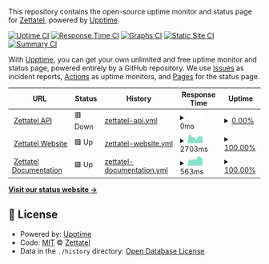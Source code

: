 This repository contains the open-source uptime monitor and status page for [Zettatel](https://zettatel.com), powered by [Upptime](https://github.com/upptime/upptime).

<!--end: description-->

[![Uptime CI](https://github.com/zettatel/status/workflows/Uptime%20CI/badge.svg)](https://github.com/zettatel/status/actions?query=workflow%3A%22Uptime+CI%22)
[![Response Time CI](https://github.com/zettatel/status/workflows/Response%20Time%20CI/badge.svg)](https://github.com/zettatel/status/actions?query=workflow%3A%22Response+Time+CI%22)
[![Graphs CI](https://github.com/zettatel/status/workflows/Graphs%20CI/badge.svg)](https://github.com/zettatel/status/actions?query=workflow%3A%22Graphs+CI%22)
[![Static Site CI](https://github.com/zettatel/status/workflows/Static%20Site%20CI/badge.svg)](https://github.com/zettatel/status/actions?query=workflow%3A%22Static+Site+CI%22)
[![Summary CI](https://github.com/zettatel/status/workflows/Summary%20CI/badge.svg)](https://github.com/zettatel/status/actions?query=workflow%3A%22Summary+CI%22)

With [Upptime](https://upptime.js.org), you can get your own unlimited and free uptime monitor and status page, powered entirely by a GitHub repository. We use [Issues](https://github.com/zettatel/status/issues) as incident reports, [Actions](https://github.com/zettatel/status/actions) as uptime monitors, and [Pages](https://status.zettatel.com) for the status page.

<!--start: status pages-->
<!-- This summary is generated by Upptime (https://github.com/upptime/upptime) -->
<!-- Do not edit this manually, your changes will be overwritten -->
<!-- prettier-ignore -->
| URL | Status | History | Response Time | Uptime |
| --- | ------ | ------- | ------------- | ------ |
| <img alt="" src="https://icons.duckduckgo.com/ip3/portal.zettatel.com.ico" height="13"> [Zettatel API](https://portal.zettatel.com/SMSApi) | 🟥 Down | [zettatel-api.yml](https://github.com/Zettatel/status/commits/HEAD/history/zettatel-api.yml) | <details><summary><img alt="Response time graph" src="./graphs/zettatel-api/response-time-week.png" height="20"> 0ms</summary><br><a href="https://status.zettatel.com/history/zettatel-api"><img alt="Response time 632" src="https://img.shields.io/endpoint?url=https%3A%2F%2Fraw.githubusercontent.com%2FZettatel%2Fstatus%2FHEAD%2Fapi%2Fzettatel-api%2Fresponse-time.json"></a><br><a href="https://status.zettatel.com/history/zettatel-api"><img alt="24-hour response time 0" src="https://img.shields.io/endpoint?url=https%3A%2F%2Fraw.githubusercontent.com%2FZettatel%2Fstatus%2FHEAD%2Fapi%2Fzettatel-api%2Fresponse-time-day.json"></a><br><a href="https://status.zettatel.com/history/zettatel-api"><img alt="7-day response time 0" src="https://img.shields.io/endpoint?url=https%3A%2F%2Fraw.githubusercontent.com%2FZettatel%2Fstatus%2FHEAD%2Fapi%2Fzettatel-api%2Fresponse-time-week.json"></a><br><a href="https://status.zettatel.com/history/zettatel-api"><img alt="30-day response time 0" src="https://img.shields.io/endpoint?url=https%3A%2F%2Fraw.githubusercontent.com%2FZettatel%2Fstatus%2FHEAD%2Fapi%2Fzettatel-api%2Fresponse-time-month.json"></a><br><a href="https://status.zettatel.com/history/zettatel-api"><img alt="1-year response time 632" src="https://img.shields.io/endpoint?url=https%3A%2F%2Fraw.githubusercontent.com%2FZettatel%2Fstatus%2FHEAD%2Fapi%2Fzettatel-api%2Fresponse-time-year.json"></a></details> | <details><summary><a href="https://status.zettatel.com/history/zettatel-api">0.00%</a></summary><a href="https://status.zettatel.com/history/zettatel-api"><img alt="All-time uptime 0.02%" src="https://img.shields.io/endpoint?url=https%3A%2F%2Fraw.githubusercontent.com%2FZettatel%2Fstatus%2FHEAD%2Fapi%2Fzettatel-api%2Fuptime.json"></a><br><a href="https://status.zettatel.com/history/zettatel-api"><img alt="24-hour uptime 0.00%" src="https://img.shields.io/endpoint?url=https%3A%2F%2Fraw.githubusercontent.com%2FZettatel%2Fstatus%2FHEAD%2Fapi%2Fzettatel-api%2Fuptime-day.json"></a><br><a href="https://status.zettatel.com/history/zettatel-api"><img alt="7-day uptime 0.00%" src="https://img.shields.io/endpoint?url=https%3A%2F%2Fraw.githubusercontent.com%2FZettatel%2Fstatus%2FHEAD%2Fapi%2Fzettatel-api%2Fuptime-week.json"></a><br><a href="https://status.zettatel.com/history/zettatel-api"><img alt="30-day uptime 0.00%" src="https://img.shields.io/endpoint?url=https%3A%2F%2Fraw.githubusercontent.com%2FZettatel%2Fstatus%2FHEAD%2Fapi%2Fzettatel-api%2Fuptime-month.json"></a><br><a href="https://status.zettatel.com/history/zettatel-api"><img alt="1-year uptime 0.02%" src="https://img.shields.io/endpoint?url=https%3A%2F%2Fraw.githubusercontent.com%2FZettatel%2Fstatus%2FHEAD%2Fapi%2Fzettatel-api%2Fuptime-year.json"></a></details>
| <img alt="" src="https://icons.duckduckgo.com/ip3/zettatel.com.ico" height="13"> [Zettatel Website](https://zettatel.com) | 🟩 Up | [zettatel-website.yml](https://github.com/Zettatel/status/commits/HEAD/history/zettatel-website.yml) | <details><summary><img alt="Response time graph" src="./graphs/zettatel-website/response-time-week.png" height="20"> 2703ms</summary><br><a href="https://status.zettatel.com/history/zettatel-website"><img alt="Response time 3143" src="https://img.shields.io/endpoint?url=https%3A%2F%2Fraw.githubusercontent.com%2FZettatel%2Fstatus%2FHEAD%2Fapi%2Fzettatel-website%2Fresponse-time.json"></a><br><a href="https://status.zettatel.com/history/zettatel-website"><img alt="24-hour response time 1707" src="https://img.shields.io/endpoint?url=https%3A%2F%2Fraw.githubusercontent.com%2FZettatel%2Fstatus%2FHEAD%2Fapi%2Fzettatel-website%2Fresponse-time-day.json"></a><br><a href="https://status.zettatel.com/history/zettatel-website"><img alt="7-day response time 2703" src="https://img.shields.io/endpoint?url=https%3A%2F%2Fraw.githubusercontent.com%2FZettatel%2Fstatus%2FHEAD%2Fapi%2Fzettatel-website%2Fresponse-time-week.json"></a><br><a href="https://status.zettatel.com/history/zettatel-website"><img alt="30-day response time 3040" src="https://img.shields.io/endpoint?url=https%3A%2F%2Fraw.githubusercontent.com%2FZettatel%2Fstatus%2FHEAD%2Fapi%2Fzettatel-website%2Fresponse-time-month.json"></a><br><a href="https://status.zettatel.com/history/zettatel-website"><img alt="1-year response time 3143" src="https://img.shields.io/endpoint?url=https%3A%2F%2Fraw.githubusercontent.com%2FZettatel%2Fstatus%2FHEAD%2Fapi%2Fzettatel-website%2Fresponse-time-year.json"></a></details> | <details><summary><a href="https://status.zettatel.com/history/zettatel-website">100.00%</a></summary><a href="https://status.zettatel.com/history/zettatel-website"><img alt="All-time uptime 97.84%" src="https://img.shields.io/endpoint?url=https%3A%2F%2Fraw.githubusercontent.com%2FZettatel%2Fstatus%2FHEAD%2Fapi%2Fzettatel-website%2Fuptime.json"></a><br><a href="https://status.zettatel.com/history/zettatel-website"><img alt="24-hour uptime 100.00%" src="https://img.shields.io/endpoint?url=https%3A%2F%2Fraw.githubusercontent.com%2FZettatel%2Fstatus%2FHEAD%2Fapi%2Fzettatel-website%2Fuptime-day.json"></a><br><a href="https://status.zettatel.com/history/zettatel-website"><img alt="7-day uptime 100.00%" src="https://img.shields.io/endpoint?url=https%3A%2F%2Fraw.githubusercontent.com%2FZettatel%2Fstatus%2FHEAD%2Fapi%2Fzettatel-website%2Fuptime-week.json"></a><br><a href="https://status.zettatel.com/history/zettatel-website"><img alt="30-day uptime 100.00%" src="https://img.shields.io/endpoint?url=https%3A%2F%2Fraw.githubusercontent.com%2FZettatel%2Fstatus%2FHEAD%2Fapi%2Fzettatel-website%2Fuptime-month.json"></a><br><a href="https://status.zettatel.com/history/zettatel-website"><img alt="1-year uptime 97.84%" src="https://img.shields.io/endpoint?url=https%3A%2F%2Fraw.githubusercontent.com%2FZettatel%2Fstatus%2FHEAD%2Fapi%2Fzettatel-website%2Fuptime-year.json"></a></details>
| <img alt="" src="https://icons.duckduckgo.com/ip3/portal.zettatel.com.ico" height="13"> [Zettatel Documentation](https://portal.zettatel.com/docs/api/?codeType=sample&apiType=rest&action=overview) | 🟩 Up | [zettatel-documentation.yml](https://github.com/Zettatel/status/commits/HEAD/history/zettatel-documentation.yml) | <details><summary><img alt="Response time graph" src="./graphs/zettatel-documentation/response-time-week.png" height="20"> 563ms</summary><br><a href="https://status.zettatel.com/history/zettatel-documentation"><img alt="Response time 513" src="https://img.shields.io/endpoint?url=https%3A%2F%2Fraw.githubusercontent.com%2FZettatel%2Fstatus%2FHEAD%2Fapi%2Fzettatel-documentation%2Fresponse-time.json"></a><br><a href="https://status.zettatel.com/history/zettatel-documentation"><img alt="24-hour response time 575" src="https://img.shields.io/endpoint?url=https%3A%2F%2Fraw.githubusercontent.com%2FZettatel%2Fstatus%2FHEAD%2Fapi%2Fzettatel-documentation%2Fresponse-time-day.json"></a><br><a href="https://status.zettatel.com/history/zettatel-documentation"><img alt="7-day response time 563" src="https://img.shields.io/endpoint?url=https%3A%2F%2Fraw.githubusercontent.com%2FZettatel%2Fstatus%2FHEAD%2Fapi%2Fzettatel-documentation%2Fresponse-time-week.json"></a><br><a href="https://status.zettatel.com/history/zettatel-documentation"><img alt="30-day response time 521" src="https://img.shields.io/endpoint?url=https%3A%2F%2Fraw.githubusercontent.com%2FZettatel%2Fstatus%2FHEAD%2Fapi%2Fzettatel-documentation%2Fresponse-time-month.json"></a><br><a href="https://status.zettatel.com/history/zettatel-documentation"><img alt="1-year response time 513" src="https://img.shields.io/endpoint?url=https%3A%2F%2Fraw.githubusercontent.com%2FZettatel%2Fstatus%2FHEAD%2Fapi%2Fzettatel-documentation%2Fresponse-time-year.json"></a></details> | <details><summary><a href="https://status.zettatel.com/history/zettatel-documentation">100.00%</a></summary><a href="https://status.zettatel.com/history/zettatel-documentation"><img alt="All-time uptime 99.94%" src="https://img.shields.io/endpoint?url=https%3A%2F%2Fraw.githubusercontent.com%2FZettatel%2Fstatus%2FHEAD%2Fapi%2Fzettatel-documentation%2Fuptime.json"></a><br><a href="https://status.zettatel.com/history/zettatel-documentation"><img alt="24-hour uptime 100.00%" src="https://img.shields.io/endpoint?url=https%3A%2F%2Fraw.githubusercontent.com%2FZettatel%2Fstatus%2FHEAD%2Fapi%2Fzettatel-documentation%2Fuptime-day.json"></a><br><a href="https://status.zettatel.com/history/zettatel-documentation"><img alt="7-day uptime 100.00%" src="https://img.shields.io/endpoint?url=https%3A%2F%2Fraw.githubusercontent.com%2FZettatel%2Fstatus%2FHEAD%2Fapi%2Fzettatel-documentation%2Fuptime-week.json"></a><br><a href="https://status.zettatel.com/history/zettatel-documentation"><img alt="30-day uptime 100.00%" src="https://img.shields.io/endpoint?url=https%3A%2F%2Fraw.githubusercontent.com%2FZettatel%2Fstatus%2FHEAD%2Fapi%2Fzettatel-documentation%2Fuptime-month.json"></a><br><a href="https://status.zettatel.com/history/zettatel-documentation"><img alt="1-year uptime 99.94%" src="https://img.shields.io/endpoint?url=https%3A%2F%2Fraw.githubusercontent.com%2FZettatel%2Fstatus%2FHEAD%2Fapi%2Fzettatel-documentation%2Fuptime-year.json"></a></details>

<!--end: status pages-->

[**Visit our status website →**](https://status.zettatel.com)

## 📄 License

- Powered by: [Upptime](https://github.com/upptime/upptime)
- Code: [MIT](./LICENSE) © [Zettatel](https://zettatel.com)
- Data in the `./history` directory: [Open Database License](https://opendatacommons.org/licenses/odbl/1-0/)
